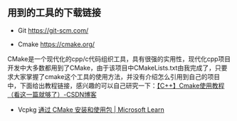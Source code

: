 ## 用到的工具的下载链接

- Git https://git-scm.com/

- Cmake https://cmake.org/

CMake是一个现代化的cpp/c代码组织工具，具有很强的实用性，现代化cpp项目开发中大多数都用到了CMake，由于该项目中CMakeLists.txt由我完成了，只要求大家掌握了cmake这个工具的使用方法，并没有介绍怎么引用到自己的项目中，下面给出教程链接，感兴趣的可以自己研究一下：[【C++】Cmake使用教程（看这一篇就够了）-CSDN博客](https://blog.csdn.net/weixin_43717839/article/details/128032486)

- Vcpkg [通过 CMake 安装和使用包 | Microsoft Learn](https://learn.microsoft.com/zh-cn/vcpkg/get_started/get-started)
